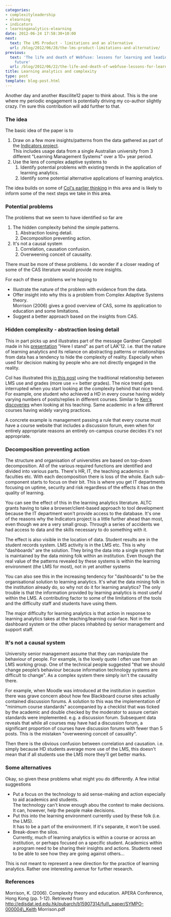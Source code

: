 ```yaml
---
categories:
- complexityleadership
- elearning
- indicators
- learninganalytics-elearning
date: 2012-06-24 17:58:30+10:00
next:
  text: The LMS Product - limitations and an alternative
  url: /blog/2012/06/28/the-lms-product-limitations-and-alternative/
previous:
  text: 'The life and death of Webfuse: lessons for learning and leading into the
    future'
  url: /blog/2012/06/22/the-life-and-death-of-webfuse-lessons-for-learning-and-leading-into-the-future/
title: Learning analytics and complexity
type: post
template: blog-post.html
---
```

Another day and another #ascilite12 paper to think about. This is the one where my periodic engagement is potentially driving my co-author slightly crazy. I'm sure this contribution will add further to that.

### The idea

The basic idea of the paper is to

1. Draw on a few more insights/patterns from the data gathered as part of the [Indicators project](http://indicatorsproject.wordpress.com/).  
    This includes usage data from a single Australian university from 3 different "Learning Management Systems" over a 10+ year period.
2. Use the lens of complex adaptive systems to
    1. Identify potential problems with existing trends in the application of learning analytics.
    2. Identify some potential alternative applications of learning analytics.

The idea builds on some of [Col's earlier thinking](http://beerc.wordpress.com/2012/03/31/learning-analytics-is-complex/) in this area and is likely to inform some of the next steps we take in this area.

### Potential problems

The problems that we seem to have identified so far are

1. The hidden complexity behind the simple patterns.
    1. Abstraction losing detail.
    2. Decomposition preventing action.
2. It's not a causal system
    1. Correlation, causation confusion.
    2. Overweening conceit of causality.

There must be more of these problems. I do wonder if a closer reading of some of the CAS literature would provide more insights.

For each of these problems we're hoping to

- Illustrate the nature of the problem with evidence from the data.
- Offer insight into why this is a problem from Complex Adaptive Systems theory.  
    Morrison (2006) gives a good overview of CAS, some its application to education and some limitations.
- Suggest a better approach based on the insights from CAS.

### Hidden complexity - abstraction losing detail

This in part picks up and illustrates part of the message Gardner Campbell made in his [presentation](http://lak12.wikispaces.com/Recordings) "Here I stand" as part of LAK'12. i.e. that the nature of learning analytics and its reliance on abstracting patterns or relationships from data has a tendency to hide the complexity of reality. Especially when used for decision making by people who are not directly engaged in the reality.

Col has illustrated this [in this post](http://beerc.wordpress.com/2012/03/31/learning-analytics-is-complex/) using the traditional relationship between LMS use and grades (more use == better grades). The nice trend gets interrupted when you start looking at the complexity behind that nice trend. For example, one student who achieved a HD in every course having widely varying numbers of posts/replies in different courses. Similar to [Ken's discoveries](http://www.ascilite.org.au/conferences/sydney10/Ascilite%20conference%20proceedings%202010/Kenclark-full.pdf) when looking at his teaching. Same academic in a few different courses having widely varying practices.

A concrete example is management passing a rule that every course must have a course website that includes a discussion forum, even when for entirely appropriate reasons an entirely on-campus course decides it's not appropriate.

### Decomposition preventing action

The structure and organisation of universities are based on top-down decomposition. All of the various required functions are identified and divided into various parts. There's HR, IT, the teaching academics in faculties etc. With each decomposition there is loss of the whole. Each sub-component starts to focus on their bit. This is where you get IT departments focusing on uptime, security and risk regardless of the effects it has on the quality of learning.

You can see the effect of this in the learning analytics literature. ALTC grants having to take a browser/client-based approach to tool development because the IT department won't provide access to the database. It's one of the reasons why the Indicators project is a little further ahead than most, even though we are a very small group. Through a series of accidents we had access to data and the skills necessary to do something with it.

The effect is also visible in the location of data. Student results are in the student records system. LMS activity is in the LMS etc. This is why "dashboards" are the solution. They bring the data into a single system that is maintained by the data mining folk within an institution. Even though the real value of the patterns revealed by these systems is within the learning environment (the LMS for most), not in yet another systems

You can also see this in the increasing tendency for "dashboards" to be the organisational solution to learning analytics. It's what the data mining folk in the institution already do, so why not do it for learning analytics? The only trouble is that the information provided by learning analytics is most useful within the LMS. A contributing factor to some of the limitations of the tools and the difficulty staff and students have using them.

The major difficulty for learning analytics is that action in response to learning analytics takes at the teaching/learning coal-face. Not in the dashboard system or the other places inhabited by senior management and support staff.

### It's not a causal system

University senior management assume that they can manipulate the behaviour of people. For example, is the lovely quote I often use from an LMS working group. One of the technical people suggested "that we should change people’s behaviour because information technology systems are difficult to change". As a complex system there simply isn't the causality there.

For example, when Moodle was introduced at the institution in question there was grave concern about how few Blackboard course sites actually contained discussion forums. A solution to this was the implementation of "minimum course standards" accompanied by a checklist that was ticked by the academic and double checked by the moderator to assure certain standards were implemented. e.g. a discussion forum. Subsequent data reveals that while all courses may have had a discussion forum, a significant proportion of courses have discussion forums with fewer than 5 posts. This is the mistaken "overweening conceit of casuality".

Then there is the obvious confusion between correlation and causation. i.e. simply because HD students average more use of the LMS, this doesn't mean that if all students use the LMS more they'll get better marks.

### Some alternatives

Okay, so given these problems what might you do differently. A few initial suggestions

- Put a focus on the technology to aid sense-making and action especially to aid academics and students.  
    The technology can't know enough abou the context to make decisions. It can, however, help the people make decisions.
- Put this into the learning environment currently used by these folk (i.e. the LMS).  
    It has to be a part of the environment. If it's separate, it won't be used.
- Break-down the silos.  
    Currently, much of learning analytics is within a course or across an institution, or perhaps focused on a specific student. Academics within a program need to be sharing their insights and actions. Students need to be able to see how they are going against others...

This is not meant to represent a new direction for the practice of learning analytics. Rather one interesting avenue for further research.

### References

Morrison, K. (2006). Complexity theory and education. APERA Conference, Hong Kong (pp. 1-12). Retrieved from http://edisdat.ied.edu.hk/pubarch/b15907314/full\_paper/SYMPO-000004\_Keith Morrison.pdf